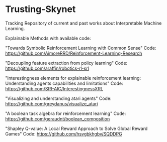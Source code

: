 # Trusting-Skynet
Tracking Repository of current and past works about Interpretable Machine Learning.

Explainable Methods with available code:

 "Towards Symbolic Reinforcement Learning with Common Sense"
 Code: https://github.com/AimoreRRD/Reinforcement-Learning-Research
 
 "Decoupling feature extraction from policy learning"
 Code: https://github.com/araffin/robotics-rl-srl
 
"Interestingness elements for explainable reinforcement learning: Understanding agents capabilities and limitations"
Code: https://github.com/SRI-AIC/InterestingnessXRL

"Visualizing and understanding atari agents"
Code: https://github.com/greydanus/visualize_atari

"A boolean task algebra for reinforcement learning"
Code: https://github.com/geraudnt/boolean_composition

"Shapley Q-value: A Local Reward Approach to Solve Global Reward Games"
Code: https://github.com/hsvgbkhgbv/SQDDPG

